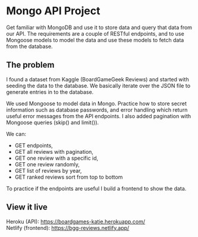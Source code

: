 # Mongo API Project

Get familiar with MongoDB and use it to store data and query that data from our API.
The requirements are a couple of RESTful endpoints, and to use Mongoose models to model the data and use these models to fetch data from the database.

## The problem

I found a dataset from Kaggle (BoardGameGeek Reviews) and started with seeding the data to the database. We basically iterate over the JSON file to generate entries in to the database.

We used Mongoose to model data in Mongo. Practice how to store secret information such as database passwords, and error handling which return useful error messages from the API endpoints. I also added pagination with Mongoose queries (skip() and limit()).

We can:

- GET endpoints,
- GET all reviews with pagination,
- GET one review with a specific id,
- GET one review randomly,
- GET list of reviews by year,
- GET ranked reviews sort from top to bottom

To practice if the endpoints are useful I build a frontend to show the data.

## View it live

Heroku (API): https://boardgames-katie.herokuapp.com/ \
Netlify (frontend): https://bgg-reviews.netlify.app/

